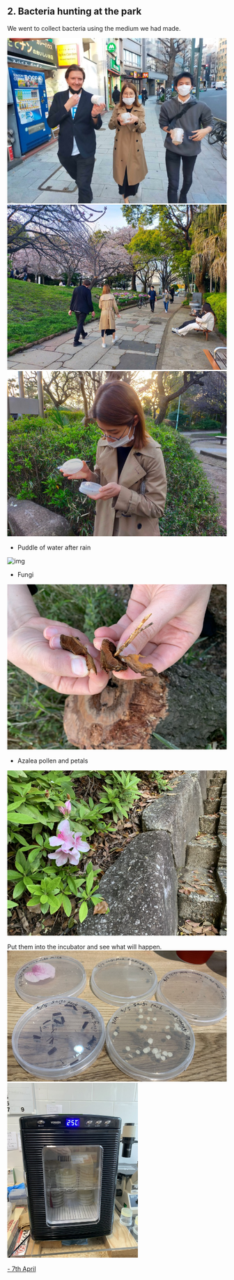 ##  2. Bacteria hunting at the park<br>

We went to collect bacteria using the medium we had made.

<img alt="img" src="images/IMG_3759.jpeg">
<img alt="img" src="images/IMG_3747.jpeg">
<img alt="img" src="images/IMG_3748.JPG">

- Puddle of water after rain<br>
<img alt="img" src="images/IMG_3720.jpeg">

- Fungi<br>
<img alt="img" src="images/IMG_3722.jpeg">

- Azalea pollen and petals<br>
<img alt="img" src="images/IMG_3727.jpeg">

Put them into the incubator and see what will happen.<br>
<img alt="img" src="images/IMG_3730.jpeg">
<img width="300" alt="img" src="images/IMG_3715.jpeg">

[- 7th April](0407/index.md)